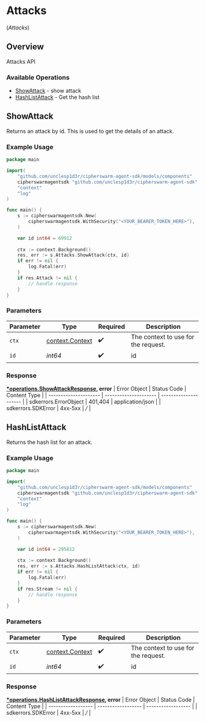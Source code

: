 # Attacks
(*Attacks*)

## Overview

Attacks API

### Available Operations

* [ShowAttack](#showattack) - show attack
* [HashListAttack](#hashlistattack) - Get the hash list

## ShowAttack

Returns an attack by id. This is used to get the details of an attack.

### Example Usage

```go
package main

import(
	"github.com/unclesp1d3r/cipherswarm-agent-sdk/models/components"
	cipherswarmagentsdk "github.com/unclesp1d3r/cipherswarm-agent-sdk"
	"context"
	"log"
)

func main() {
    s := cipherswarmagentsdk.New(
        cipherswarmagentsdk.WithSecurity("<YOUR_BEARER_TOKEN_HERE>"),
    )

    var id int64 = 69912
    
    ctx := context.Background()
    res, err := s.Attacks.ShowAttack(ctx, id)
    if err != nil {
        log.Fatal(err)
    }
    if res.Attack != nil {
        // handle response
    }
}
```

### Parameters

| Parameter                                             | Type                                                  | Required                                              | Description                                           |
| ----------------------------------------------------- | ----------------------------------------------------- | ----------------------------------------------------- | ----------------------------------------------------- |
| `ctx`                                                 | [context.Context](https://pkg.go.dev/context#Context) | :heavy_check_mark:                                    | The context to use for the request.                   |
| `id`                                                  | *int64*                                               | :heavy_check_mark:                                    | id                                                    |


### Response

**[*operations.ShowAttackResponse](../../models/operations/showattackresponse.md), error**
| Error Object          | Status Code           | Content Type          |
| --------------------- | --------------------- | --------------------- |
| sdkerrors.ErrorObject | 401,404               | application/json      |
| sdkerrors.SDKError    | 4xx-5xx               | */*                   |

## HashListAttack

Returns the hash list for an attack.

### Example Usage

```go
package main

import(
	"github.com/unclesp1d3r/cipherswarm-agent-sdk/models/components"
	cipherswarmagentsdk "github.com/unclesp1d3r/cipherswarm-agent-sdk"
	"context"
	"log"
)

func main() {
    s := cipherswarmagentsdk.New(
        cipherswarmagentsdk.WithSecurity("<YOUR_BEARER_TOKEN_HERE>"),
    )

    var id int64 = 295812
    
    ctx := context.Background()
    res, err := s.Attacks.HashListAttack(ctx, id)
    if err != nil {
        log.Fatal(err)
    }
    if res.Stream != nil {
        // handle response
    }
}
```

### Parameters

| Parameter                                             | Type                                                  | Required                                              | Description                                           |
| ----------------------------------------------------- | ----------------------------------------------------- | ----------------------------------------------------- | ----------------------------------------------------- |
| `ctx`                                                 | [context.Context](https://pkg.go.dev/context#Context) | :heavy_check_mark:                                    | The context to use for the request.                   |
| `id`                                                  | *int64*                                               | :heavy_check_mark:                                    | id                                                    |


### Response

**[*operations.HashListAttackResponse](../../models/operations/hashlistattackresponse.md), error**
| Error Object       | Status Code        | Content Type       |
| ------------------ | ------------------ | ------------------ |
| sdkerrors.SDKError | 4xx-5xx            | */*                |
